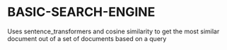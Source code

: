 # BASIC-SEARCH-ENGINE
Uses sentence_transformers and cosine similarity to get the most similar document out of a set of documents based on a query
